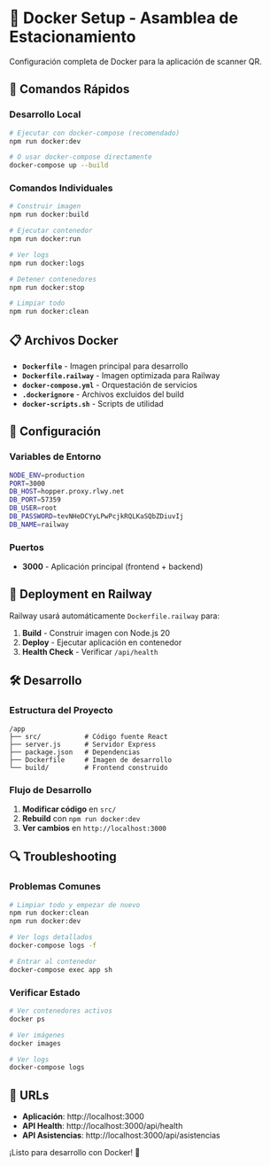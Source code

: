 # 🐳 Docker Setup - Asamblea de Estacionamiento

Configuración completa de Docker para la aplicación de scanner QR.

## 🚀 Comandos Rápidos

### Desarrollo Local
```bash
# Ejecutar con docker-compose (recomendado)
npm run docker:dev

# O usar docker-compose directamente
docker-compose up --build
```

### Comandos Individuales
```bash
# Construir imagen
npm run docker:build

# Ejecutar contenedor
npm run docker:run

# Ver logs
npm run docker:logs

# Detener contenedores
npm run docker:stop

# Limpiar todo
npm run docker:clean
```

## 📋 Archivos Docker

- **`Dockerfile`** - Imagen principal para desarrollo
- **`Dockerfile.railway`** - Imagen optimizada para Railway
- **`docker-compose.yml`** - Orquestación de servicios
- **`.dockerignore`** - Archivos excluidos del build
- **`docker-scripts.sh`** - Scripts de utilidad

## 🔧 Configuración

### Variables de Entorno
```bash
NODE_ENV=production
PORT=3000
DB_HOST=hopper.proxy.rlwy.net
DB_PORT=57359
DB_USER=root
DB_PASSWORD=tevNHeDCYyLPwPcjkRQLKaSQbZDiuvIj
DB_NAME=railway
```

### Puertos
- **3000** - Aplicación principal (frontend + backend)

## 🚂 Deployment en Railway

Railway usará automáticamente `Dockerfile.railway` para:
1. **Build** - Construir imagen con Node.js 20
2. **Deploy** - Ejecutar aplicación en contenedor
3. **Health Check** - Verificar `/api/health`

## 🛠️ Desarrollo

### Estructura del Proyecto
```
/app
├── src/           # Código fuente React
├── server.js      # Servidor Express
├── package.json   # Dependencias
├── Dockerfile     # Imagen de desarrollo
└── build/         # Frontend construido
```

### Flujo de Desarrollo
1. **Modificar código** en `src/`
2. **Rebuild** con `npm run docker:dev`
3. **Ver cambios** en `http://localhost:3000`

## 🔍 Troubleshooting

### Problemas Comunes
```bash
# Limpiar todo y empezar de nuevo
npm run docker:clean
npm run docker:dev

# Ver logs detallados
docker-compose logs -f

# Entrar al contenedor
docker-compose exec app sh
```

### Verificar Estado
```bash
# Ver contenedores activos
docker ps

# Ver imágenes
docker images

# Ver logs
docker-compose logs
```

## 📱 URLs

- **Aplicación**: http://localhost:3000
- **API Health**: http://localhost:3000/api/health
- **API Asistencias**: http://localhost:3000/api/asistencias

¡Listo para desarrollo con Docker! 🎉
